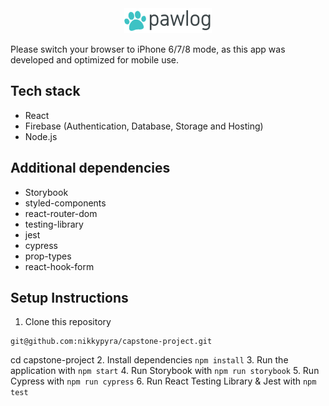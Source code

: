 
<div align="center">
<img src="public/images/pawlog.png">
</div>

Please switch your browser to iPhone 6/7/8 mode, as this app was developed and optimized for mobile use.

## Tech stack

- React
- Firebase (Authentication, Database, Storage and Hosting)
- Node.js

## Additional dependencies

- Storybook
- styled-components
- react-router-dom
- testing-library
- jest
- cypress
- prop-types
- react-hook-form


## Setup Instructions
1. Clone this repository
```
git@github.com:nikkypyra/capstone-project.git
```
cd capstone-project
2. Install dependencies
 `npm install`
3. Run the application with
 `npm start`
4. Run Storybook with
 `npm run storybook`
5. Run Cypress with
 `npm run cypress`
6. Run React Testing Library & Jest with
 `npm test`

